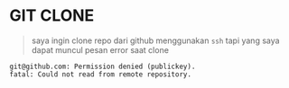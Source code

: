 # GIT CLONE
> saya ingin clone repo dari github menggunakan `ssh`
tapi yang saya dapat muncul pesan error saat clone
```
git@github.com: Permission denied (publickey).
fatal: Could not read from remote repository.
```
